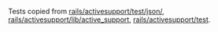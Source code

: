 Tests copied from [rails/activesupport/test/json/],
[rails/activesupport/lib/active_support], [rails/activesupport/test].

[rails/activesupport/test/json/]: https://github.com/rails/rails/tree/v7.0.3/activesupport/test/json
[rails/activesupport/lib/active_support]: https://github.com/rails/rails/tree/v7.0.3/activesupport/lib/active_support
[rails/activesupport/test]: https://github.com/rails/rails/tree/v7.0.3/activesupport/test
